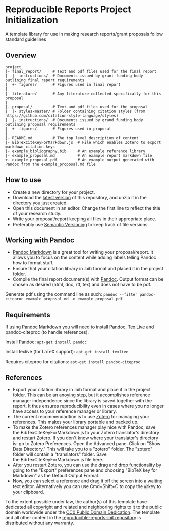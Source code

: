 Reproducible Reports Project Initialization
======================

A template library for use in making research reports/grant proposals follow standard guidelines


Overview
--------

    project
    |- final_report/     # Text and pdf files used for the final report
    |  |- instructions/  # Documents issued by grant funding body outlining final report requirements
    |  +- figures/       # Figures used in final report
    |
    |- literature/       # Any literature collected specifically for this proposal
    |
    |- proposal/         # Text and pdf files used for the proposal
    |  |- styles-master/ # Folder containing citation styles (from https://github.com/citation-style-language/styles)
    |  |- instructions/  # Documents issued by grand funding body outlining proposal requirements
    |  +- figures/       # Figures used in proposal
    |
    |- README.md         # The top level description of content
    |- BibTexCiteKeyForMarkdown.js  # File which enables Zotero to export markdown citation keys
    |- example_bibliography.bib     # An example reference library
    |- example_proposal.md          # An example report markdown file
    +- example_proposal.pdf         # An example output generated with Pandoc from the example_proposal.md file


How to use
--------
* Create a new directory for your project.
* Download the [latest version](https://github.com/EngqvistLab/reproducible-reports-init) of this repository, and unzip it in the directory you just created.
* Open this document in an editor. Change the first line to reflect the title of your research study.
* Write your proposal/report keeping all files in their appropriate place.
* Preferably use [Semantic Versioning](http://semver.org/) to keep track of file versions.


Working with Pandoc
---------------------------------
* [Pandoc Markdown](http://pandoc.org/MANUAL.html) is a great tool for writing your proposal/report. It allows you to focus on the content while adding labels telling Pandoc how to format stuff.
* Ensure that your citation library in .bib format and placed it in the project folder.
* Compile the final report document(s) with [Pandoc](http://johnmacfarlane.net/pandoc/). Output format can be chosen as desired (html, doc, rtf, tex) and does not have to be pdf.


Generate pdf using the command line as such:
`pandoc --filter pandoc-citeproc example_proposal.md -o example_proposal.pdf`


Requirements
------------
If using [Pandoc Markdown](http://pandoc.org/MANUAL.html) you will need to install [Pandoc](http://johnmacfarlane.net/pandoc/), [Tex Live](https://www.tug.org/texlive/) and pandoc-citeproc (to handle references).

Install [Pandoc](http://johnmacfarlane.net/pandoc/):
`apt-get install pandoc`

Install texlive (for LaTeX support):
`apt-get install texlive`

Requires citeproc for citations:
`apt-get install pandoc-citeproc`


References
----------
* Export your citation library in .bib format and place it in the project folder. This can be an anoying step, but it accomplishes reference manager independence since the library is saved together with the report. It thus ensures reproducibility even in cases where you no longer have access to your reference manager or library.
* The current recommendadtion is to use [Zotero](https://www.zotero.org/) for managing your references. This makes your library portable and backed up.
* To make the Zotero references manager play nice with Pandoc, save the.BibTexCiteKeyForMarkdown.js to your Zotero translator's directory and restart Zotero. If you don't know where your translator's directory is: go to Zotero Preferences. Open the Advanced pane. Click on "Show Data Directory." This will take you to a "zotero" folder. The "zotero" folder will contain a "translators" folder. Save the.BibTexCiteKeyForMarkdown.js file here.
* After you restart Zotero, you can use the drag and drop functionality by going to the "Export" preferences pane and choosing "BibTeX key for Markdown" as the Default Output Format.
* Now, you can select a reference and drag it off the screen into a waiting text editor. Alternatively you can use Cmd+Shift+C to copy the @key to your clipboard.



To the extent possible under law, the author(s) of this template have dedicated all copyright and related and neighboring rights to it to the public domain worldwide under the [CC0 Public Domain Dedication](http://creativecommons.org/publicdomain/zero/1.0/). The template and all other content in the [reproducible-reports-init repository](https://github.com/EngqvistLab/reproducible-reports-init) is distributed without any warranty.
